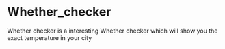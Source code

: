 # Whether_checker
Whether checker is a interesting Whether checker which will show you the exact temperature in your city 
